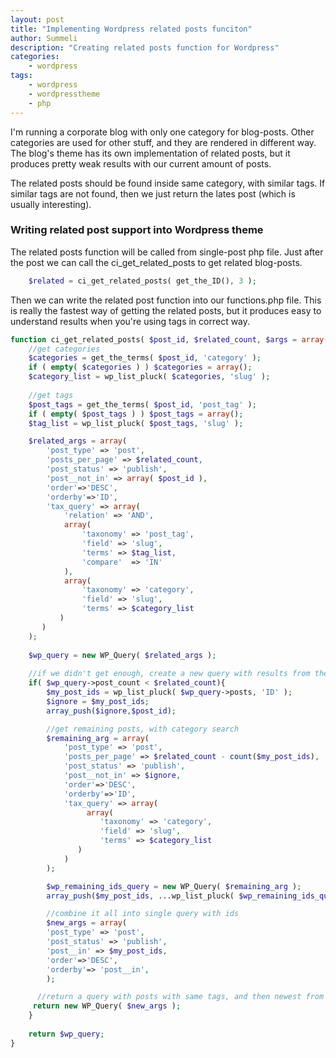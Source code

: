 ```yaml
---
layout: post
title: "Implementing Wordpress related posts funciton"
author: Summeli
description: "Creating related posts function for Wordpress"
categories:
    - wordpress
tags:
    - wordpress
    - wordpresstheme
    - php
---
```


I'm running a corporate blog with only one category for blog-posts. Other categories are used for other stuff, and they are rendered in different way. The blog's theme has its own implementation of related posts, but it produces pretty weak results with our current amount of posts. 

The related posts should be found inside same category, with similar tags. If similar tags are not found, then we just return the lates post (which is usually interesting).

### Writing related post support into Wordpress theme

The related posts function will be called from single-post php file. Just after the post we can call 
the ci_get_related_posts to get related blog-posts. 
```php
    $related = ci_get_related_posts( get_the_ID(), 3 );
```

Then we can write the related post function into our functions.php file. This is really the fastest way of getting the related posts, but it produces easy to understand results when you're using tags in correct way. 

```php
function ci_get_related_posts( $post_id, $related_count, $args = array() ) {
    //get categories
    $categories = get_the_terms( $post_id, 'category' );
    if ( empty( $categories ) ) $categories = array();
    $category_list = wp_list_pluck( $categories, 'slug' );
	
	//get tags
    $post_tags = get_the_terms( $post_id, 'post_tag' );
    if ( empty( $post_tags ) ) $post_tags = array();
    $tag_list = wp_list_pluck( $post_tags, 'slug' );

    $related_args = array(
        'post_type' => 'post',
        'posts_per_page' => $related_count,
        'post_status' => 'publish',
        'post__not_in' => array( $post_id ),
        'order'=>'DESC',
        'orderby'=>'ID',
        'tax_query' => array(
            'relation' => 'AND',
            array(
                'taxonomy' => 'post_tag',
                'field' => 'slug',
                'terms' => $tag_list,
                'compare'  => 'IN'
            ),
            array(
                'taxonomy' => 'category',
                'field' => 'slug',
                'terms' => $category_list
           )	
       )
    );
	
    $wp_query = new WP_Query( $related_args );
	
    //if we didn't get enough, create a new query with results from the first one
    if( $wp_query->post_count < $related_count){
        $my_post_ids = wp_list_pluck( $wp_query->posts, 'ID' );
        $ignore = $my_post_ids;
        array_push($ignore,$post_id);

        //get remaining posts, with category search
        $remaining_arg = array(
            'post_type' => 'post',
            'posts_per_page' => $related_count - count($my_post_ids),
            'post_status' => 'publish',
            'post__not_in' => $ignore,
            'order'=>'DESC',
            'orderby'=>'ID',
            'tax_query' => array(
                 array(
                    'taxonomy' => 'category',
                    'field' => 'slug',
                    'terms' => $category_list
               )
            )
        );

        $wp_remaining_ids_query = new WP_Query( $remaining_arg );
        array_push($my_post_ids, ...wp_list_pluck( $wp_remaining_ids_query->posts, 'ID' ));

        //combine it all into single query with ids
        $new_args = array(
        'post_type' => 'post',
        'post_status' => 'publish',
        'post__in' => $my_post_ids,
        'order'=>'DESC',
        'orderby'=> 'post__in',
        );

	  //return a query with posts with same tags, and then newest from same category
	 return new WP_Query( $new_args );
	} 
	
    return $wp_query;
}
```